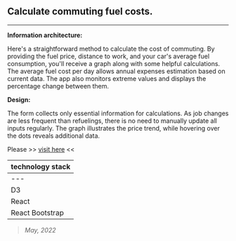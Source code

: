 ## Calculate commuting fuel costs.
----

**Information architecture:**

Here's a straightforward method to calculate the cost of commuting. By providing the fuel price, distance to work, and your car's average fuel consumption, you'll receive a graph along with some helpful calculations. The average fuel cost per day allows annual expenses estimation based on current data. The app also monitors extreme values and displays the percentage change between them.

**Design:**

The form collects only essential information for calculations. As job changes are less frequent than refuelings, there is no need to manually update all inputs regularly. The graph illustrates the price trend, while hovering over the dots reveals additional data.


Please >> [visit here](https://piotrend.github.io/commuting/) <<


| technology stack  |
| --- 		       |
| --- 		       |
| D3 |
| React |
| React Bootstrap    |

> *May, 2022*
